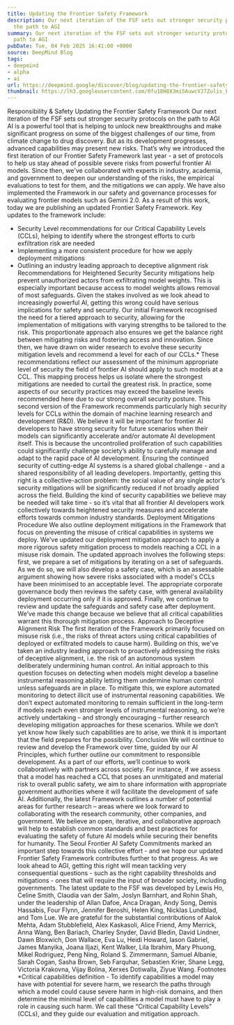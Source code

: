 ```yaml
---
title: Updating the Frontier Safety Framework
description: Our next iteration of the FSF sets out stronger security protocols on
  the path to AGI
summary: Our next iteration of the FSF sets out stronger security protocols on the
  path to AGI
pubDate: Tue, 04 Feb 2025 16:41:00 +0000
source: DeepMind Blog
tags:
- deepmind
- alpha
- ai
url: https://deepmind.google/discover/blog/updating-the-frontier-safety-framework/
thumbnail: https://lh3.googleusercontent.com/0fu18H8X3miSAuwcVJ7Zulis_LZAL7F4bIFU7FYFA2dGx3Rm3HHlm5N202B0dtKBuS7iI5SD1QgpFPuU-O3TPzb7iG1Ns-loZzinRB3M3X3W-MAgIQ=w528-h297-n-nu-rw
---
```


Responsibility & Safety
Updating the Frontier Safety Framework
Our next iteration of the FSF sets out stronger security protocols on the path to AGI
AI is a powerful tool that is helping to unlock new breakthroughs and make significant progress on some of the biggest challenges of our time, from climate change to drug discovery. But as its development progresses, advanced capabilities may present new risks.
That’s why we introduced the first iteration of our Frontier Safety Framework last year - a set of protocols to help us stay ahead of possible severe risks from powerful frontier AI models. Since then, we've collaborated with experts in industry, academia, and government to deepen our understanding of the risks, the empirical evaluations to test for them, and the mitigations we can apply. We have also implemented the Framework in our safety and governance processes for evaluating frontier models such as Gemini 2.0. As a result of this work, today we are publishing an updated Frontier Safety Framework.
Key updates to the framework include:
- Security Level recommendations for our Critical Capability Levels (CCLs), helping to identify where the strongest efforts to curb exfiltration risk are needed
- Implementing a more consistent procedure for how we apply deployment mitigations
- Outlining an industry leading approach to deceptive alignment risk
Recommendations for Heightened Security
Security mitigations help prevent unauthorized actors from exfiltrating model weights. This is especially important because access to model weights allows removal of most safeguards. Given the stakes involved as we look ahead to increasingly powerful AI, getting this wrong could have serious implications for safety and security. Our initial Framework recognised the need for a tiered approach to security, allowing for the implementation of mitigations with varying strengths to be tailored to the risk. This proportionate approach also ensures we get the balance right between mitigating risks and fostering access and innovation.
Since then, we have drawn on wider research to evolve these security mitigation levels and recommend a level for each of our CCLs.* These recommendations reflect our assessment of the minimum appropriate level of security the field of frontier AI should apply to such models at a CCL. This mapping process helps us isolate where the strongest mitigations are needed to curtail the greatest risk. In practice, some aspects of our security practices may exceed the baseline levels recommended here due to our strong overall security posture.
This second version of the Framework recommends particularly high security levels for CCLs within the domain of machine learning research and development (R&D). We believe it will be important for frontier AI developers to have strong security for future scenarios when their models can significantly accelerate and/or automate AI development itself. This is because the uncontrolled proliferation of such capabilities could significantly challenge society’s ability to carefully manage and adapt to the rapid pace of AI development.
Ensuring the continued security of cutting-edge AI systems is a shared global challenge - and a shared responsibility of all leading developers. Importantly, getting this right is a collective-action problem: the social value of any single actor’s security mitigations will be significantly reduced if not broadly applied across the field. Building the kind of security capabilities we believe may be needed will take time - so it’s vital that all frontier AI developers work collectively towards heightened security measures and accelerate efforts towards common industry standards.
Deployment Mitigations Procedure
We also outline deployment mitigations in the Framework that focus on preventing the misuse of critical capabilities in systems we deploy. We’ve updated our deployment mitigation approach to apply a more rigorous safety mitigation process to models reaching a CCL in a misuse risk domain.
The updated approach involves the following steps: first, we prepare a set of mitigations by iterating on a set of safeguards. As we do so, we will also develop a safety case, which is an assessable argument showing how severe risks associated with a model's CCLs have been minimised to an acceptable level. The appropriate corporate governance body then reviews the safety case, with general availability deployment occurring only if it is approved. Finally, we continue to review and update the safeguards and safety case after deployment. We’ve made this change because we believe that all critical capabilities warrant this thorough mitigation process.
Approach to Deceptive Alignment Risk
The first iteration of the Framework primarily focused on misuse risk (i.e., the risks of threat actors using critical capabilities of deployed or exfiltrated models to cause harm). Building on this, we've taken an industry leading approach to proactively addressing the risks of deceptive alignment, i.e. the risk of an autonomous system deliberately undermining human control.
An initial approach to this question focuses on detecting when models might develop a baseline instrumental reasoning ability letting them undermine human control unless safeguards are in place. To mitigate this, we explore automated monitoring to detect illicit use of instrumental reasoning capabilities.
We don’t expect automated monitoring to remain sufficient in the long-term if models reach even stronger levels of instrumental reasoning, so we’re actively undertaking – and strongly encouraging – further research developing mitigation approaches for these scenarios. While we don’t yet know how likely such capabilities are to arise, we think it is important that the field prepares for the possibility.
Conclusion
We will continue to review and develop the Framework over time, guided by our AI Principles, which further outline our commitment to responsible development.
As a part of our efforts, we’ll continue to work collaboratively with partners across society. For instance, if we assess that a model has reached a CCL that poses an unmitigated and material risk to overall public safety, we aim to share information with appropriate government authorities where it will facilitate the development of safe AI. Additionally, the latest Framework outlines a number of potential areas for further research – areas where we look forward to collaborating with the research community, other companies, and government.
We believe an open, iterative, and collaborative approach will help to establish common standards and best practices for evaluating the safety of future AI models while securing their benefits for humanity. The Seoul Frontier AI Safety Commitments marked an important step towards this collective effort - and we hope our updated Frontier Safety Framework contributes further to that progress. As we look ahead to AGI, getting this right will mean tackling very consequential questions - such as the right capability thresholds and mitigations - ones that will require the input of broader society, including governments.
The latest update to the FSF was developed by Lewis Ho, Celine Smith, Claudia van der Salm, Joslyn Barnhart, and Rohin Shah, under the leadership of Allan Dafoe, Anca Dragan, Andy Song, Demis Hassabis, Four Flynn, Jennifer Beroshi, Helen King, Nicklas Lundblad, and Tom Lue. We are grateful for the substantial contributions of Aalok Mehta, Adam Stubblefield, Alex Kaskasoli, Alice Friend, Amy Merrick, Anna Wang, Ben Bariach, Charley Snyder, David Bledin, David Lindner, Dawn Bloxwich, Don Wallace, Eva Lu, Heidi Howard, Iason Gabriel, James Manyika, Joana Iljazi, Kent Walker, Lila Ibrahim, Mary Phuong, Mikel Rodriguez, Peng Ning, Roland S. Zimmermann, Samuel Albanie, Sarah Cogan, Sasha Brown, Seb Farquhar, Sebastien Krier, Shane Legg, Victoria Krakovna, Vijay Bolina, Xerxes Dotiwalla, Ziyue Wang.
Footnotes
*Critical capabilities definition - To identify capabilities a model may have with potential for severe harm, we research the paths through which a model could cause severe harm in high-risk domains, and then determine the minimal level of capabilities a model must have to play a role in causing such harm. We call these “Critical Capability Levels” (CCLs), and they guide our evaluation and mitigation approach.